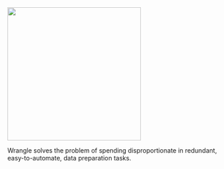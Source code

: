 <img src='https://raw.githubusercontent.com/autonomio/wrangle/master/logo.png' width=300px>

Wrangle solves the problem of spending disproportionate in redundant, easy-to-automate, data preparation tasks. 
